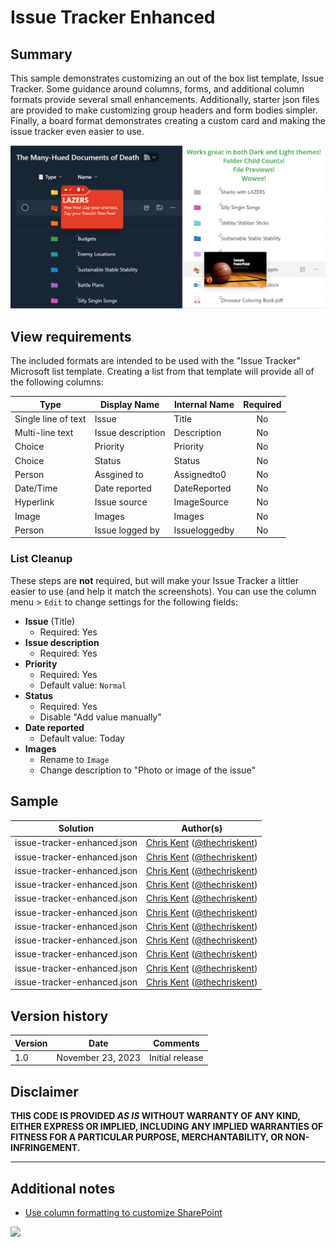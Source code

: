 # Issue Tracker Enhanced

## Summary
This sample demonstrates customizing an out of the box list template, Issue Tracker. Some guidance around columns, forms, and additional column formats provide several small enhancements. Additionally, starter json files are provided to make customizing group headers and form bodies simpler. Finally, a board format demonstrates creating a custom card and making the issue tracker even easier to use.

![screenshot of the sample](./assets/screenshot.png)


## View requirements

The included formats are intended to be used with the "Issue Tracker" Microsoft list template. Creating a list from that template will provide all of the following columns:

|Type|Display Name|Internal Name|Required|
|---|---|---|:---:|
|Single line of text|Issue|Title|No|
|Multi-line text|Issue description|Description|No|
|Choice|Priority|Priority|No|
|Choice|Status|Status|No|
|Person|Assgined to|Assignedto0|No|
|Date/Time|Date reported|DateReported|No|
|Hyperlink|Issue source|ImageSource|No|
|Image|Images|Images|No|
|Person|Issue logged by|Issueloggedby|No|

### List Cleanup

These steps are **not** required, but will make your Issue Tracker a littler easier to use (and help it match the screenshots). You can use the column menu > `Edit` to change settings for the following fields:

- **Issue** (Title)
    - Required: Yes
- **Issue description**
    - Required: Yes
- **Priority**
    - Required: Yes
    - Default value: `Normal`
- **Status**
    - Required: Yes
    - Disable "Add value manually"
- **Date reported**
    - Default value: Today
- **Images**
    - Rename to `Image`
    - Change description to "Photo or image of the issue"

## Sample

Solution|Author(s)
--------|---------
issue-tracker-enhanced.json | [Chris Kent](https://github.com/thechriskent) ([@thechriskent](https://twitter.com/thechriskent))
issue-tracker-enhanced.json | [Chris Kent](https://github.com/thechriskent) ([@thechriskent](https://twitter.com/thechriskent))
issue-tracker-enhanced.json | [Chris Kent](https://github.com/thechriskent) ([@thechriskent](https://twitter.com/thechriskent))
issue-tracker-enhanced.json | [Chris Kent](https://github.com/thechriskent) ([@thechriskent](https://twitter.com/thechriskent))
issue-tracker-enhanced.json | [Chris Kent](https://github.com/thechriskent) ([@thechriskent](https://twitter.com/thechriskent))
issue-tracker-enhanced.json | [Chris Kent](https://github.com/thechriskent) ([@thechriskent](https://twitter.com/thechriskent))
issue-tracker-enhanced.json | [Chris Kent](https://github.com/thechriskent) ([@thechriskent](https://twitter.com/thechriskent))
issue-tracker-enhanced.json | [Chris Kent](https://github.com/thechriskent) ([@thechriskent](https://twitter.com/thechriskent))
issue-tracker-enhanced.json | [Chris Kent](https://github.com/thechriskent) ([@thechriskent](https://twitter.com/thechriskent))
issue-tracker-enhanced.json | [Chris Kent](https://github.com/thechriskent) ([@thechriskent](https://twitter.com/thechriskent))
issue-tracker-enhanced.json | [Chris Kent](https://github.com/thechriskent) ([@thechriskent](https://twitter.com/thechriskent))

## Version history

Version|Date|Comments
-------|----|--------
1.0|November 23, 2023|Initial release

## Disclaimer
**THIS CODE IS PROVIDED *AS IS* WITHOUT WARRANTY OF ANY KIND, EITHER EXPRESS OR IMPLIED, INCLUDING ANY IMPLIED WARRANTIES OF FITNESS FOR A PARTICULAR PURPOSE, MERCHANTABILITY, OR NON-INFRINGEMENT.**

---

## Additional notes

- [Use column formatting to customize SharePoint](https://docs.microsoft.com/en-us/sharepoint/dev/declarative-customization/column-formatting)

<img src="https://pnptelemetry.azurewebsites.net/list-formatting/view-samples/issue-tracker-enhanced" />
